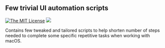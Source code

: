 
## Few trivial UI automation scripts


[![The MIT License](https://img.shields.io/badge/license-MIT-blue.svg?style=flat-square)](http://opensource.org/licenses/MIT) ![](https://img.shields.io/github/repo-size/dm4rnde/FewScriptsForUIAutomateInMacOS.svg?style=flat-square)

Contains few tweaked and tailored scripts to help shorten number of steps needed to complete some specific repetitive tasks when working with macOS.

